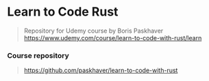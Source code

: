 # Learn to Code Rust

> Repository for Udemy course by Boris Paskhaver
> https://www.udemy.com/course/learn-to-code-with-rust/learn

### Course repository

> https://github.com/paskhaver/learn-to-code-with-rust
